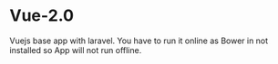 # Vue-2.0
Vuejs base app with laravel.
You have to run it online as Bower in not installed so App will not run offline. 

